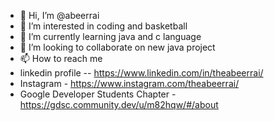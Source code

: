 - 👋 Hi, I’m @abeerrai
- 👀 I’m interested in coding and basketball
- 🌱 I’m currently learning java and c language
- 💞️ I’m looking to collaborate on new java project
- 📫 How to reach me
- linkedin profile -- https://www.linkedin.com/in/theabeerrai/
- Instagram  - https://www.instagram.com/theabeerrai/
- Google Developer Students Chapter - https://gdsc.community.dev/u/m82hqw/#/about

<!---
abeerrai01/abeerrai01 is a ✨ special ✨ repository because its `README.md` (this file) appears on your GitHub profile.
You can click the Preview link to take a look at your changes.
--->

